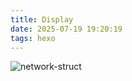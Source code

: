 ```yaml
---
title: Display
date: 2025-07-19 19:20:19
tags: hexo
---
```


![network-struct](https://picgo-upload.s3.tebi.io/2025/07/1408dd2d9cef002d1875290d4d38b021.svg)

